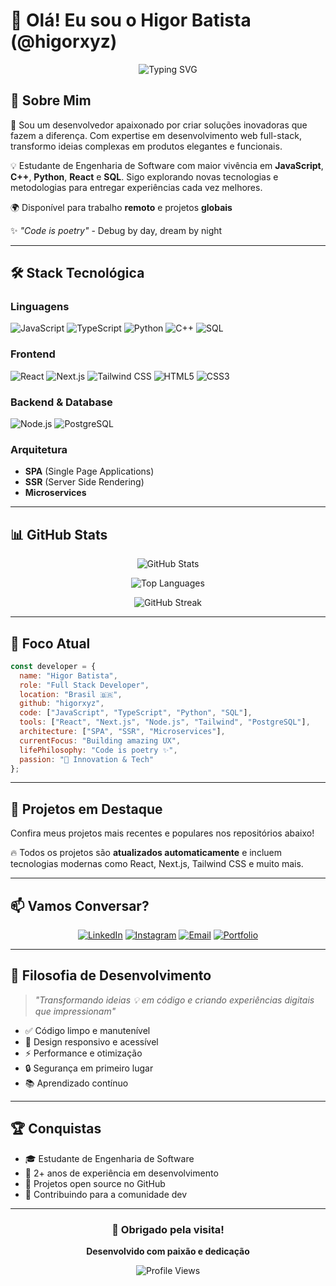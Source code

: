# 🚀 Olá! Eu sou o Higor Batista (@higorxyz)

<div align="center">
  
  ![Typing SVG](https://readme-typing-svg.herokuapp.com?font=Fira+Code&size=22&duration=3000&pause=1000&color=A855F7&center=true&vCenter=true&width=435&lines=Software+Developer;Full+Stack+Developer;Transformando+ideias+em+código)

</div>

## 💜 Sobre Mim

🚀 Sou um desenvolvedor apaixonado por criar soluções inovadoras que fazem a diferença. Com expertise em desenvolvimento web full-stack, transformo ideias complexas em produtos elegantes e funcionais.

💡 Estudante de Engenharia de Software com maior vivência em **JavaScript**, **C++**, **Python**, **React** e **SQL**. Sigo explorando novas tecnologias e metodologias para entregar experiências cada vez melhores.

🌍 Disponível para trabalho **remoto** e projetos **globais**

✨ *"Code is poetry"* - Debug by day, dream by night

---

## 🛠️ Stack Tecnológica

### Linguagens
![JavaScript](https://img.shields.io/badge/-JavaScript-F7DF1E?style=for-the-badge&logo=javascript&logoColor=black)
![TypeScript](https://img.shields.io/badge/-TypeScript-3178C6?style=for-the-badge&logo=typescript&logoColor=white)
![Python](https://img.shields.io/badge/-Python-3776AB?style=for-the-badge&logo=python&logoColor=white)
![C++](https://img.shields.io/badge/-C++-00599C?style=for-the-badge&logo=cplusplus&logoColor=white)
![SQL](https://img.shields.io/badge/-SQL-4479A1?style=for-the-badge&logo=mysql&logoColor=white)

### Frontend
![React](https://img.shields.io/badge/-React-61DAFB?style=for-the-badge&logo=react&logoColor=black)
![Next.js](https://img.shields.io/badge/-Next.js-000000?style=for-the-badge&logo=nextdotjs&logoColor=white)
![Tailwind CSS](https://img.shields.io/badge/-Tailwind_CSS-38B2AC?style=for-the-badge&logo=tailwind-css&logoColor=white)
![HTML5](https://img.shields.io/badge/-HTML5-E34F26?style=for-the-badge&logo=html5&logoColor=white)
![CSS3](https://img.shields.io/badge/-CSS3-1572B6?style=for-the-badge&logo=css3&logoColor=white)

### Backend & Database
![Node.js](https://img.shields.io/badge/-Node.js-339933?style=for-the-badge&logo=nodedotjs&logoColor=white)
![PostgreSQL](https://img.shields.io/badge/-PostgreSQL-4169E1?style=for-the-badge&logo=postgresql&logoColor=white)

### Arquitetura
- **SPA** (Single Page Applications)
- **SSR** (Server Side Rendering)
- **Microservices**

---

## 📊 GitHub Stats

<div align="center">
  
  ![GitHub Stats](https://github-readme-stats.vercel.app/api?username=higorxyz&show_icons=true&theme=radical&hide_border=true&bg_color=0D1117&title_color=A855F7&icon_color=A855F7&text_color=FFFFFF)
  
  ![Top Languages](https://github-readme-stats.vercel.app/api/top-langs/?username=higorxyz&layout=compact&theme=radical&hide_border=true&bg_color=0D1117&title_color=A855F7&text_color=FFFFFF)
  
  ![GitHub Streak](https://github-readme-streak-stats.herokuapp.com/?user=higorxyz&theme=radical&hide_border=true&background=0D1117&ring=A855F7&fire=EC4899&currStreakLabel=A855F7)

</div>

---

## 🎯 Foco Atual

```javascript
const developer = {
  name: "Higor Batista",
  role: "Full Stack Developer",
  location: "Brasil 🇧🇷",
  github: "higorxyz",
  code: ["JavaScript", "TypeScript", "Python", "SQL"],
  tools: ["React", "Next.js", "Node.js", "Tailwind", "PostgreSQL"],
  architecture: ["SPA", "SSR", "Microservices"],
  currentFocus: "Building amazing UX",
  lifePhilosophy: "Code is poetry ✨",
  passion: "🚀 Innovation & Tech"
};
```

---

## 🌟 Projetos em Destaque

Confira meus projetos mais recentes e populares nos repositórios abaixo! 

🔥 Todos os projetos são **atualizados automaticamente** e incluem tecnologias modernas como React, Next.js, Tailwind CSS e muito mais.

---

## 📫 Vamos Conversar?

<div align="center">

[![LinkedIn](https://img.shields.io/badge/-LinkedIn-0A66C2?style=for-the-badge&logo=linkedin&logoColor=white)](https://www.linkedin.com/in/higorbatista)
[![Instagram](https://img.shields.io/badge/-Instagram-E4405F?style=for-the-badge&logo=instagram&logoColor=white)](https://www.instagram.com/higorxyz/)
[![Email](https://img.shields.io/badge/-Email-EA4335?style=for-the-badge&logo=gmail&logoColor=white)](mailto:dev.higorxyz@gmail.com)
[![Portfolio](https://img.shields.io/badge/-Portfolio-A855F7?style=for-the-badge&logo=googlechrome&logoColor=white)](https://github.com/higorxyz)

</div>

---

## 💬 Filosofia de Desenvolvimento

> *"Transformando ideias 💡 em código e criando experiências digitais que impressionam"*

- ✅ Código limpo e manutenível
- 🎨 Design responsivo e acessível
- ⚡ Performance e otimização
- 🔒 Segurança em primeiro lugar
- 📚 Aprendizado contínuo

---

## 🏆 Conquistas

- 🎓 Estudante de Engenharia de Software
- 🚀 2+ anos de experiência em desenvolvimento
- 💼 Projetos open source no GitHub
- 🌟 Contribuindo para a comunidade dev

---

<div align="center">

### 💜 Obrigado pela visita!

**Desenvolvido com paixão e dedicação**

![Profile Views](https://komarev.com/ghpvc/?username=higorxyz&color=blueviolet&style=for-the-badge)

</div>
